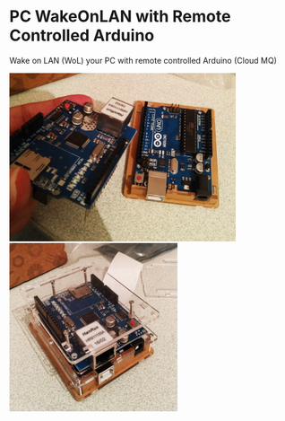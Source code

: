 # PC WakeOnLAN with Remote Controlled Arduino
Wake on LAN (WoL) your PC with remote controlled Arduino (Cloud MQ)

<img src="/doc-files/arduino-1.jpg" height="300" alt="arduino-1">  <img src="/doc-files/arduino-2.jpg" width="300" alt="arduino-2">  
